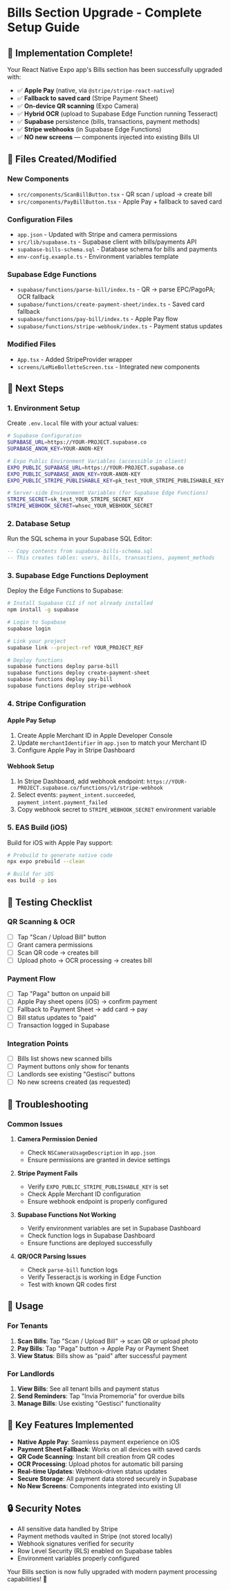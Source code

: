 # Bills Section Upgrade - Complete Setup Guide

## 🎉 Implementation Complete!

Your React Native Expo app's Bills section has been successfully upgraded with:

- ✅ **Apple Pay** (native, via `@stripe/stripe-react-native`)
- ✅ **Fallback to saved card** (Stripe Payment Sheet)
- ✅ **On-device QR scanning** (Expo Camera)
- ✅ **Hybrid OCR** (upload to Supabase Edge Function running Tesseract)
- ✅ **Supabase** persistence (bills, transactions, payment methods)
- ✅ **Stripe webhooks** (in Supabase Edge Functions)
- ✅ **NO new screens** — components injected into existing Bills UI

## 📁 Files Created/Modified

### New Components
- `src/components/ScanBillButton.tsx` - QR scan / upload → create bill
- `src/components/PayBillButton.tsx` - Apple Pay + fallback to saved card

### Configuration Files
- `app.json` - Updated with Stripe and camera permissions
- `src/lib/supabase.ts` - Supabase client with bills/payments API
- `supabase-bills-schema.sql` - Database schema for bills and payments
- `env-config.example.ts` - Environment variables template

### Supabase Edge Functions
- `supabase/functions/parse-bill/index.ts` - QR → parse EPC/PagoPA; OCR fallback
- `supabase/functions/create-payment-sheet/index.ts` - Saved card fallback
- `supabase/functions/pay-bill/index.ts` - Apple Pay flow
- `supabase/functions/stripe-webhook/index.ts` - Payment status updates

### Modified Files
- `App.tsx` - Added StripeProvider wrapper
- `screens/LeMieBolletteScreen.tsx` - Integrated new components

## 🚀 Next Steps

### 1. Environment Setup

Create `.env.local` file with your actual values:

```bash
# Supabase Configuration
SUPABASE_URL=https://YOUR-PROJECT.supabase.co
SUPABASE_ANON_KEY=YOUR-ANON-KEY

# Expo Public Environment Variables (accessible in client)
EXPO_PUBLIC_SUPABASE_URL=https://YOUR-PROJECT.supabase.co
EXPO_PUBLIC_SUPABASE_ANON_KEY=YOUR-ANON-KEY
EXPO_PUBLIC_STRIPE_PUBLISHABLE_KEY=pk_test_YOUR_STRIPE_PUBLISHABLE_KEY

# Server-side Environment Variables (for Supabase Edge Functions)
STRIPE_SECRET=sk_test_YOUR_STRIPE_SECRET_KEY
STRIPE_WEBHOOK_SECRET=whsec_YOUR_WEBHOOK_SECRET
```

### 2. Database Setup

Run the SQL schema in your Supabase SQL Editor:

```sql
-- Copy contents from supabase-bills-schema.sql
-- This creates tables: users, bills, transactions, payment_methods
```

### 3. Supabase Edge Functions Deployment

Deploy the Edge Functions to Supabase:

```bash
# Install Supabase CLI if not already installed
npm install -g supabase

# Login to Supabase
supabase login

# Link your project
supabase link --project-ref YOUR_PROJECT_REF

# Deploy functions
supabase functions deploy parse-bill
supabase functions deploy create-payment-sheet
supabase functions deploy pay-bill
supabase functions deploy stripe-webhook
```

### 4. Stripe Configuration

#### Apple Pay Setup
1. Create Apple Merchant ID in Apple Developer Console
2. Update `merchantIdentifier` in `app.json` to match your Merchant ID
3. Configure Apple Pay in Stripe Dashboard

#### Webhook Setup
1. In Stripe Dashboard, add webhook endpoint: `https://YOUR-PROJECT.supabase.co/functions/v1/stripe-webhook`
2. Select events: `payment_intent.succeeded`, `payment_intent.payment_failed`
3. Copy webhook secret to `STRIPE_WEBHOOK_SECRET` environment variable

### 5. EAS Build (iOS)

Build for iOS with Apple Pay support:

```bash
# Prebuild to generate native code
npx expo prebuild --clean

# Build for iOS
eas build -p ios
```

## 🧪 Testing Checklist

### QR Scanning & OCR
- [ ] Tap "Scan / Upload Bill" button
- [ ] Grant camera permissions
- [ ] Scan QR code → creates bill
- [ ] Upload photo → OCR processing → creates bill

### Payment Flow
- [ ] Tap "Paga" button on unpaid bill
- [ ] Apple Pay sheet opens (iOS) → confirm payment
- [ ] Fallback to Payment Sheet → add card → pay
- [ ] Bill status updates to "paid"
- [ ] Transaction logged in Supabase

### Integration Points
- [ ] Bills list shows new scanned bills
- [ ] Payment buttons only show for tenants
- [ ] Landlords see existing "Gestisci" buttons
- [ ] No new screens created (as requested)

## 🔧 Troubleshooting

### Common Issues

1. **Camera Permission Denied**
   - Check `NSCameraUsageDescription` in `app.json`
   - Ensure permissions are granted in device settings

2. **Stripe Payment Fails**
   - Verify `EXPO_PUBLIC_STRIPE_PUBLISHABLE_KEY` is set
   - Check Apple Merchant ID configuration
   - Ensure webhook endpoint is properly configured

3. **Supabase Functions Not Working**
   - Verify environment variables are set in Supabase Dashboard
   - Check function logs in Supabase Dashboard
   - Ensure functions are deployed successfully

4. **QR/OCR Parsing Issues**
   - Check `parse-bill` function logs
   - Verify Tesseract.js is working in Edge Function
   - Test with known QR codes first

## 📱 Usage

### For Tenants
1. **Scan Bills**: Tap "Scan / Upload Bill" → scan QR or upload photo
2. **Pay Bills**: Tap "Paga" button → Apple Pay or Payment Sheet
3. **View Status**: Bills show as "paid" after successful payment

### For Landlords
1. **View Bills**: See all tenant bills and payment status
2. **Send Reminders**: Tap "Invia Promemoria" for overdue bills
3. **Manage Bills**: Use existing "Gestisci" functionality

## 🎯 Key Features Implemented

- **Native Apple Pay**: Seamless payment experience on iOS
- **Payment Sheet Fallback**: Works on all devices with saved cards
- **QR Code Scanning**: Instant bill creation from QR codes
- **OCR Processing**: Upload photos for automatic bill parsing
- **Real-time Updates**: Webhook-driven status updates
- **Secure Storage**: All payment data stored securely in Supabase
- **No New Screens**: Components integrated into existing UI

## 🔒 Security Notes

- All sensitive data handled by Stripe
- Payment methods vaulted in Stripe (not stored locally)
- Webhook signatures verified for security
- Row Level Security (RLS) enabled on Supabase tables
- Environment variables properly configured

Your Bills section is now fully upgraded with modern payment processing capabilities! 🚀

